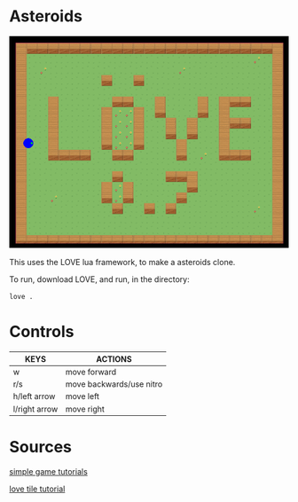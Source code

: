 # Asteroids

<div align="center">
<img src="TOP.png"/>
</div>

This uses the LOVE lua framework, to make a asteroids clone.

To run, download LOVE, and run, in the directory:

```Code
love .
```


# Controls

| KEYS          | ACTIONS |
|---------------|---|
| w             | move forward |
| r/s           | move backwards/use nitro |
| h/left arrow  | move left |
| l/right arrow | move right |


# Sources

[simple game tutorials](https://simplegametutorials.github.io/love/)

[love tile tutorial](https://github.com/kikito/love-tile-tutorial)
